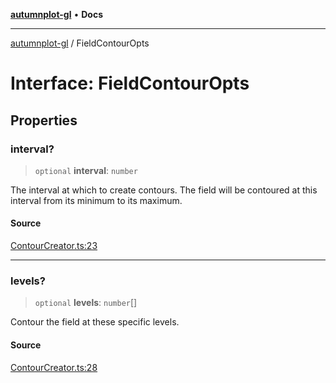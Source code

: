 [**autumnplot-gl**](../index.md) • **Docs**

***

[autumnplot-gl](../globals.md) / FieldContourOpts

# Interface: FieldContourOpts

## Properties

### interval?

> `optional` **interval**: `number`

The interval at which to create contours. The field will be contoured at this interval from its minimum to its maximum.

#### Source

[ContourCreator.ts:23](https://github.com/tsupinie/autumnplot-gl/blob/da83b636ef88a1d3337f3a9820a0b90f5b249286/src/ContourCreator.ts#L23)

***

### levels?

> `optional` **levels**: `number`[]

Contour the field at these specific levels.

#### Source

[ContourCreator.ts:28](https://github.com/tsupinie/autumnplot-gl/blob/da83b636ef88a1d3337f3a9820a0b90f5b249286/src/ContourCreator.ts#L28)

